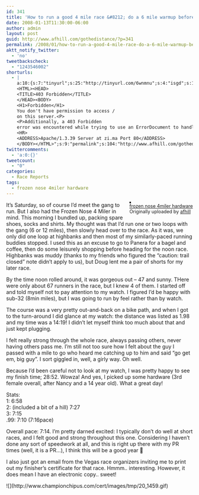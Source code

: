 ```yaml
---
id: 341
title: 'How to run a good 4 mile race &#8212; do a 6 mile warmup beforehand'
date: 2008-01-13T11:30:00-06:00
author: admin
layout: post
guid: http://www.afhill.com/gothedistance/?p=341
permalink: /2008/01/how-to-run-a-good-4-mile-race-do-a-6-mile-warmup-beforehand/
aktt_notify_twitter:
  - 'no'
tweetbackscheck:
  - "1243546002"
shorturls:
  - |
    a:10:{s:7:"tinyurl";s:25:"http://tinyurl.com/6wnmnu";s:4:"isgd";s:17:"http://is.gd/fLzJ";s:5:"bitly";s:18:"http://bit.ly/xaPR";s:5:"snipr";s:22:"http://snipr.com/9z5ia";s:5:"snurl";s:22:"http://snurl.com/9z5ia";s:7:"snipurl";s:24:"http://snipurl.com/9z5ia";s:5:"adjix";s:207:"(10 Jan 2008 temporary restriction: API requires valid partnerID or partnerEmail key in request. Contact us if this affects you.) Invalid Adjix request. API documentation @ http://web.adjix.com/AdjixAPI.html";s:4:"advu";s:203:"(10 Jan 2008 temporary restriction: API requires valid partnerID or partnerEmail key in request. Contact us if this affects you.) Invalid Adjix request. API documentation @ http://web.ad.vu/AdjixAPI.html";s:4:"zima";s:374:"<!DOCTYPE HTML PUBLIC "-//IETF//DTD HTML 2.0//EN">
    <HTML><HEAD>
    <TITLE>403 Forbidden</TITLE>
    </HEAD><BODY>
    <H1>Forbidden</H1>
    You don't have permission to access /
    on this server.<P>
    <P>Additionally, a 403 Forbidden
    error was encountered while trying to use an ErrorDocument to handle the request.
    <HR>
    <ADDRESS>Apache/1.3.39 Server at zi.ma Port 80</ADDRESS>
    </BODY></HTML>";s:9:"permalink";s:104:"http://www.afhill.com/gothedistance/2008/01/how-to-run-a-good-4-mile-race-do-a-6-mile-warmup-beforehand/";}
twittercomments:
  - 'a:0:{}'
tweetcount:
  - "0"
categories:
  - Race Reports
tags:
  - frozen nose 4miler hardware
---
```

<div style="float: right; margin-left: 10px; margin-bottom: 10px;">
  <a href="http://www.flickr.com/photos/afhill/2190551602/" title="photo sharing"><img src="http://farm3.static.flickr.com/2034/2190551602_5ecf0f8025_m.jpg" alt="" style="border: solid 2px #000000;" /></a> <br /> <span style="font-size: 0.9em; margin-top: 0px;"> <a href="http://www.flickr.com/photos/afhill/2190551602/">frozen nose 4miler hardware</a> <br /> Originally uploaded by <a href="http://www.flickr.com/people/afhill/">afhill</a> </span>
</div>

It&#8217;s Saturday, so of course I&#8217;d meet the gang to run. But I also had the Frozen Nose 4 Miler in mind. This morning I bundled up, packing spare shoes, socks and shirts. My thought was that I&#8217;d run one or two loops with the gang (6 or 12 miles), then slowly head over to the race. As it was, we only did one loop at highbanks and then most of my similarly-paced running buddies stopped. I used this as an excuse to go to Panera for a bagel and coffee, then do some leisurely shopping before heading for the noon race. Highbanks was muddy (thanks to my friends who figured the &#8220;caution: trail closed&#8221; note didn&#8217;t apply to us), but Doug lent me a pair of shorts for my later race.

By the time noon rolled around, it was gorgeous out &#8211; 47 and sunny. THere were only about 67 runners in the race, but I knew 4 of them. I started off and told myself not to pay attention to my watch. I figured I&#8217;d be happy with sub-32 (8min miles), but I was going to run by feel rather than by watch.

The course was a very pretty out-and-back on a bike path, and when I got to the turn-around I did glance at my watch: the distance was listed as 1.98 and my time was a 14:19! I didn&#8217;t let myself think too much about that and just kept plugging. 

I felt really strong through the whole race, always passing others, never having others pass me. I&#8217;m still not too sure how I felt about the guy I passed with a mile to go who heard me catching up to him and said &#8220;go get em, big guy&#8221;. I sort giggled in, well, a girly way. Oh well. 

Because I&#8217;d been careful not to look at my watch, I was pretty happy to see my finish time; 28:52. Wowza! And yes, I picked up some hardware (3rd female overall, after Nancy and a 14 year old). What a great day!

Stats:  
1: 6:58  
2: (included a bit of a hill) 7:27  
3: 7:15  
.99: 7:10 (7:16pace)

Overall pace: 7:14. I&#8217;m pretty darned excited: I typically don&#8217;t do well at short races, and I felt good and strong throughout this one. Considering I haven&#8217;t done any sort of speedwork at all, and this is right up there with my PR times (well, it is a PR&#8230;), I think this will be a good year 🙂

I also just got an email from the Vegas race organizers inviting me to print out my finisher&#8217;s certificate for that race. Hmmm.. interesting. However, it does mean I have an electronic copy.. sweet!

<lj-cut text="check it out...">  
![](http://www.championchipus.com/cert/images/tmp/20_1459.gif)<br clear="all" />